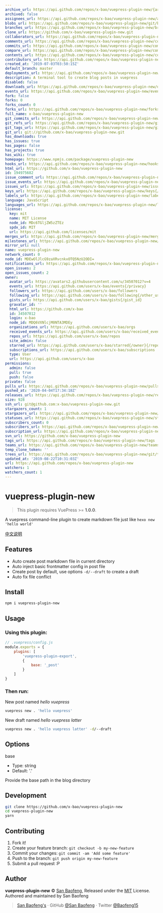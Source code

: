 ```yaml
---
archive_url: https://api.github.com/repos/x-bao/vuepress-plugin-new/{archive_format}{/ref}
archived: false
assignees_url: https://api.github.com/repos/x-bao/vuepress-plugin-new/assignees{/user}
blobs_url: https://api.github.com/repos/x-bao/vuepress-plugin-new/git/blobs{/sha}
branches_url: https://api.github.com/repos/x-bao/vuepress-plugin-new/branches{/branch}
clone_url: https://github.com/x-bao/vuepress-plugin-new.git
collaborators_url: https://api.github.com/repos/x-bao/vuepress-plugin-new/collaborators{/collaborator}
comments_url: https://api.github.com/repos/x-bao/vuepress-plugin-new/comments{/number}
commits_url: https://api.github.com/repos/x-bao/vuepress-plugin-new/commits{/sha}
compare_url: https://api.github.com/repos/x-bao/vuepress-plugin-new/compare/{base}...{head}
contents_url: https://api.github.com/repos/x-bao/vuepress-plugin-new/contents/{+path}
contributors_url: https://api.github.com/repos/x-bao/vuepress-plugin-new/contributors
created_at: '2019-07-03T03:50:15Z'
default_branch: master
deployments_url: https://api.github.com/repos/x-bao/vuepress-plugin-new/deployments
description: A terminal tool to create blog posts in vuepress
disabled: false
downloads_url: https://api.github.com/repos/x-bao/vuepress-plugin-new/downloads
events_url: https://api.github.com/repos/x-bao/vuepress-plugin-new/events
fork: false
forks: 0
forks_count: 0
forks_url: https://api.github.com/repos/x-bao/vuepress-plugin-new/forks
full_name: x-bao/vuepress-plugin-new
git_commits_url: https://api.github.com/repos/x-bao/vuepress-plugin-new/git/commits{/sha}
git_refs_url: https://api.github.com/repos/x-bao/vuepress-plugin-new/git/refs{/sha}
git_tags_url: https://api.github.com/repos/x-bao/vuepress-plugin-new/git/tags{/sha}
git_url: git://github.com/x-bao/vuepress-plugin-new.git
has_downloads: true
has_issues: true
has_pages: false
has_projects: true
has_wiki: true
homepage: https://www.npmjs.com/package/vuepress-plugin-new
hooks_url: https://api.github.com/repos/x-bao/vuepress-plugin-new/hooks
html_url: https://github.com/x-bao/vuepress-plugin-new
id: 194975682
issue_comment_url: https://api.github.com/repos/x-bao/vuepress-plugin-new/issues/comments{/number}
issue_events_url: https://api.github.com/repos/x-bao/vuepress-plugin-new/issues/events{/number}
issues_url: https://api.github.com/repos/x-bao/vuepress-plugin-new/issues{/number}
keys_url: https://api.github.com/repos/x-bao/vuepress-plugin-new/keys{/key_id}
labels_url: https://api.github.com/repos/x-bao/vuepress-plugin-new/labels{/name}
language: JavaScript
languages_url: https://api.github.com/repos/x-bao/vuepress-plugin-new/languages
license:
  key: mit
  name: MIT License
  node_id: MDc6TGljZW5zZTEz
  spdx_id: MIT
  url: https://api.github.com/licenses/mit
merges_url: https://api.github.com/repos/x-bao/vuepress-plugin-new/merges
milestones_url: https://api.github.com/repos/x-bao/vuepress-plugin-new/milestones{/number}
mirror_url: null
name: vuepress-plugin-new
network_count: 0
node_id: MDEwOlJlcG9zaXRvcnkxOTQ5NzU2ODI=
notifications_url: https://api.github.com/repos/x-bao/vuepress-plugin-new/notifications{?since,all,participating}
open_issues: 2
open_issues_count: 2
owner:
  avatar_url: https://avatars2.githubusercontent.com/u/34507012?v=4
  events_url: https://api.github.com/users/x-bao/events{/privacy}
  followers_url: https://api.github.com/users/x-bao/followers
  following_url: https://api.github.com/users/x-bao/following{/other_user}
  gists_url: https://api.github.com/users/x-bao/gists{/gist_id}
  gravatar_id: ''
  html_url: https://github.com/x-bao
  id: 34507012
  login: x-bao
  node_id: MDQ6VXNlcjM0NTA3MDEy
  organizations_url: https://api.github.com/users/x-bao/orgs
  received_events_url: https://api.github.com/users/x-bao/received_events
  repos_url: https://api.github.com/users/x-bao/repos
  site_admin: false
  starred_url: https://api.github.com/users/x-bao/starred{/owner}{/repo}
  subscriptions_url: https://api.github.com/users/x-bao/subscriptions
  type: User
  url: https://api.github.com/users/x-bao
permissions:
  admin: false
  pull: true
  push: false
private: false
pulls_url: https://api.github.com/repos/x-bao/vuepress-plugin-new/pulls{/number}
pushed_at: '2020-04-04T17:34:18Z'
releases_url: https://api.github.com/repos/x-bao/vuepress-plugin-new/releases{/id}
size: 928
ssh_url: git@github.com:x-bao/vuepress-plugin-new.git
stargazers_count: 1
stargazers_url: https://api.github.com/repos/x-bao/vuepress-plugin-new/stargazers
statuses_url: https://api.github.com/repos/x-bao/vuepress-plugin-new/statuses/{sha}
subscribers_count: 0
subscribers_url: https://api.github.com/repos/x-bao/vuepress-plugin-new/subscribers
subscription_url: https://api.github.com/repos/x-bao/vuepress-plugin-new/subscription
svn_url: https://github.com/x-bao/vuepress-plugin-new
tags_url: https://api.github.com/repos/x-bao/vuepress-plugin-new/tags
teams_url: https://api.github.com/repos/x-bao/vuepress-plugin-new/teams
temp_clone_token: ''
trees_url: https://api.github.com/repos/x-bao/vuepress-plugin-new/git/trees{/sha}
updated_at: '2019-08-22T10:31:03Z'
url: https://api.github.com/repos/x-bao/vuepress-plugin-new
watchers: 1
watchers_count: 1
---
```


# vuepress-plugin-new

> This plugin requires VuePress >= **1.0.0**.

A vuepress command-line plugin to create markdown file just like `hexo new 'hello world'`

[中文说明](https://raw.githubusercontent.com/Baofeng/vuepress-plugin-new/master/zh/README.md)

## Features

- Auto create post markdown file in current directory
- Auto inject basic frontmatter config in post file
- Create post by default, use options `-d/--draft` to create a draft
- Auto fix file conflict

## Install

```bash
npm i vuepress-plugin-new
```

## Usage

### Using this plugin:

```js
// .vuepress/config.js
module.exports = {
    plugins: [
        'vuepress-plugin-export',
        {
            base: '_post'
        }
    ]
}
```

### Then run:

New post named *hello vuepress*

```bash
vuepress new . 'hello vuepress'
```

New draft named *hello vuepress latter*

```bash
vuepress new . 'hello vuepress latter' -d/--draft
```

## Options

base

- Type: string
- Default: '.'

Provide the base path in the blog directory


## Development

```bash
git clone https://github.com/x-bao/vuepress-plugin-new
cd vuepress-plugin-new
yarn
```

## Contributing

1. Fork it!
2. Create your feature branch: `git checkout -b my-new-feature`
3. Commit your changes: `git commit -am 'Add some feature'`
4. Push to the branch: `git push origin my-new-feature`
5. Submit a pull request :P


## Author

**vuepress-plugin-new** © [San Baofeng](https://github.com/x-bao), Released under the [MIT](https://raw.githubusercontent.com/Baofeng/vuepress-plugin-new/master/LICENSE) License.<br>
Authored and maintained by San Baofeng

> [San Baofeng's](https://arts.sanbaofengs.com) · GitHub [@San Baofeng](https://github.com/x-bao) · Twitter [@Baofeng15](https://twitter.com/Baofeng15)
